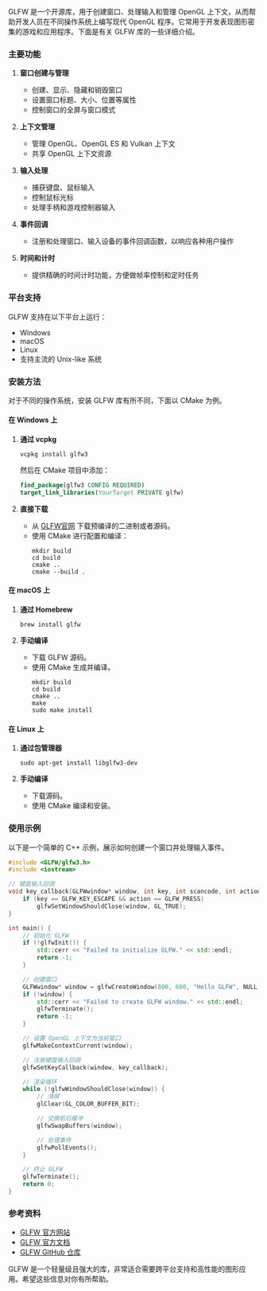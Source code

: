 GLFW 是一个开源库，用于创建窗口、处理输入和管理 OpenGL 上下文，从而帮助开发人员在不同操作系统上编写现代 OpenGL 程序。它常用于开发表现图形密集的游戏和应用程序。下面是有关 GLFW 库的一些详细介绍。

### 主要功能

1. **窗口创建与管理**
    - 创建、显示、隐藏和销毁窗口
    - 设置窗口标题、大小、位置等属性
    - 控制窗口的全屏与窗口模式

2. **上下文管理**
    - 管理 OpenGL、OpenGL ES 和 Vulkan 上下文
    - 共享 OpenGL 上下文资源

3. **输入处理**
    - 捕获键盘、鼠标输入
    - 控制鼠标光标
    - 处理手柄和游戏控制器输入

4. **事件回调**
    - 注册和处理窗口、输入设备的事件回调函数，以响应各种用户操作

5. **时间和计时**
    - 提供精确的时间计时功能，方便做帧率控制和定时任务

### 平台支持

GLFW 支持在以下平台上运行：
- Windows
- macOS
- Linux
- 支持主流的 Unix-like 系统

### 安装方法

对于不同的操作系统，安装 GLFW 库有所不同，下面以 CMake 为例。

#### 在 Windows 上

1. **通过 vcpkg**
   ```shell
   vcpkg install glfw3
   ```
   然后在 CMake 项目中添加：
   ```cmake
   find_package(glfw3 CONFIG REQUIRED)
   target_link_libraries(YourTarget PRIVATE glfw)
   ```

2. **直接下载**
   - 从 [GLFW官网](https://www.glfw.org/download.html) 下载预编译的二进制或者源码。
   - 使用 CMake 进行配置和编译：
     ```shell
     mkdir build
     cd build
     cmake ..
     cmake --build .
     ```

#### 在 macOS 上

1. **通过 Homebrew**
   ```shell
   brew install glfw
   ```

2. **手动编译**
   - 下载 GLFW 源码。
   - 使用 CMake 生成并编译。
     ```shell
     mkdir build
     cd build
     cmake ..
     make
     sudo make install
     ```

#### 在 Linux 上

1. **通过包管理器**
   ```shell
   sudo apt-get install libglfw3-dev
   ```

2. **手动编译**
   - 下载源码。
   - 使用 CMake 编译和安装。

### 使用示例

以下是一个简单的 C++ 示例，展示如何创建一个窗口并处理输入事件。

```cpp
#include <GLFW/glfw3.h>
#include <iostream>

// 键盘输入回调
void key_callback(GLFWwindow* window, int key, int scancode, int action, int mods) {
    if (key == GLFW_KEY_ESCAPE && action == GLFW_PRESS)
        glfwSetWindowShouldClose(window, GL_TRUE);
}

int main() {
    // 初始化 GLFW
    if (!glfwInit()) {
        std::cerr << "Failed to initialize GLFW." << std::endl;
        return -1;
    }

    // 创建窗口
    GLFWwindow* window = glfwCreateWindow(800, 600, "Hello GLFW", NULL, NULL);
    if (!window) {
        std::cerr << "Failed to create GLFW window." << std::endl;
        glfwTerminate();
        return -1;
    }

    // 设置 OpenGL 上下文为当前窗口
    glfwMakeContextCurrent(window);

    // 注册键盘输入回调
    glfwSetKeyCallback(window, key_callback);

    // 渲染循环
    while (!glfwWindowShouldClose(window)) {
        // 清屏
        glClear(GL_COLOR_BUFFER_BIT);

        // 交换前后缓冲
        glfwSwapBuffers(window);

        // 处理事件
        glfwPollEvents();
    }

    // 终止 GLFW
    glfwTerminate();
    return 0;
}
```

### 参考资料

- [GLFW 官方网站](https://www.glfw.org/)
- [GLFW 官方文档](https://www.glfw.org/docs/latest/)
- [GLFW GitHub 仓库](https://github.com/glfw/glfw)

GLFW 是一个轻量级且强大的库，非常适合需要跨平台支持和高性能的图形应用。希望这些信息对你有所帮助。
